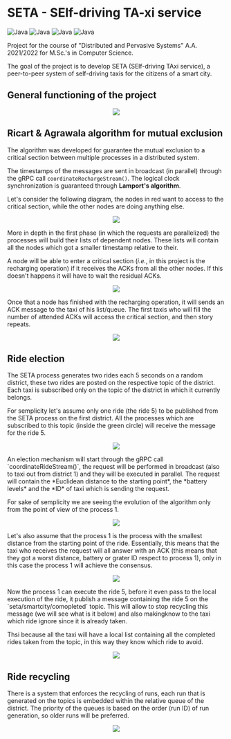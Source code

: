 # **SETA** - **SE**lf-driving **TA**-xi service
![Java](https://img.shields.io/badge/build-passing-green)
![Java](https://img.shields.io/badge/version-v1.0_alpha-blue)
![Java](https://img.shields.io/badge/language-Java-brightgreen)
![Java](https://img.shields.io/badge/license-MIT-yellow)

Project for the course of "Distributed and Pervasive Systems" A.A. 2021/2022 for M.Sc.'s in Computer Science.

The goal of the project is to develop SETA (SElf-driving TAxi service), a
peer-to-peer system of self-driving taxis for the citizens of a smart city.


## General functioning of the project
<p align="center">
  <img src="diagrams/general_scheme.png">
</p>

## Ricart & Agrawala algorithm for mutual exclusion
The algorithm was developed for guarantee the mutual exclusion to a critical section between multiple processes in a distributed system.

The timestamps of the messages are sent in broadcast (in parallel) through the gRPC call `coordinateRechargeStream()`. The logical clock synchronization is guaranteed through **Lamport's algorithm**.

Let's consider the following diagram, the nodes in red want to access to the critical section, while the other nodes are doing anything else.
<p align="center">
  <img src="diagrams/ricart_agrawala_1.png">
</p>
More in depth in the first phase (in which the requests are parallelized) the processes will build their lists of dependent nodes. These lists will contain all the nodes which got a smaller timestamp relative to their.

A node will be able to enter a critical section (*i.e.*, in this project is the recharging operation) if it receives the ACKs from all the other nodes. If this doesn't happens it will have to wait the residual ACKs.
<p align="center">
  <img src="diagrams/ricart_agrawala_2.png">
</p>
Once that a node has finished with the recharging operation, it will sends an ACK message to the taxi of his list/queue. The first taxis who will fill the number of attended ACKs will access the critical section, and then story repeats.

<p align="center">
  <img src="diagrams/ricart_agrawala_3.png">
</p>

## Ride election
The SETA process generates two rides each 5 seconds on a random district, these two rides are posted on the respective topic of the district. Each taxi is subscribed only on the topic of the district in which it currently belongs.

For semplicity let's assume only one ride (the ride 5) to be published from the SETA process on the first district. All the processes which are subscribed to this topic (inside the green circle) will receive the message for the ride 5.
<p align="center">
  <img src="diagrams/ride_election_1.png">
</p>
An election mechanism will start through the gRPC call `coordinateRideStream()`, the request will be performed in broadcast (also to taxi out from district 1) and they will be executed in parallel. The request will contain the *Euclidean distance to the starting point*, the *battery levels* and the *ID* of taxi which is sending the request.

For sake of semplicity we are seeing the evolution of the algorithm only from the point of view of the process 1. 
<p align="center">
  <img src="diagrams/ride_election_2.png">
</p>
Let's also assume that the process 1 is the process with the smallest distance from the starting point of the ride. Essentially, this means that the taxi who receives the request will all answer with an ACK (this means that they got a worst distance, battery or grater ID respect to process 1), only in this case the process 1 will achieve the consensus.
<p align="center">
  <img src="diagrams/ride_election_3.png">
</p>
Now the process 1 can execute the ride 5, before it even pass to the local execution of the ride, it publish a message containing the ride 5 on the `seta/smartcity/comopleted` topic. This will allow to stop recycling this message (we will see what is it below) and also makingknow to the taxi which ride ignore since it is already taken.

Thsi because all the taxi will have a local list containing all the completed rides taken from the topic, in this way they know which ride to avoid. 
<p align="center">
  <img src="diagrams/ride_election_4.png">
</p>


## Ride recycling
There is a system that enforces the recycling of runs, each run that is generated on the topics is embedded within the relative queue of the district. The priority of the queues is based on the order (run ID) of run generation, so older runs will be preferred.
<p align="center">
  <img src="diagrams/ride_recycling.png">
</p>
